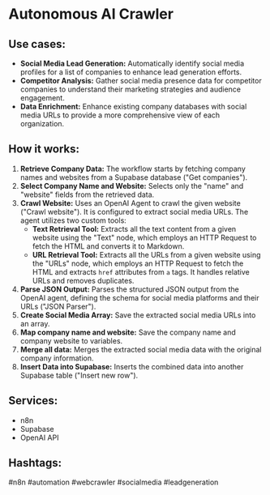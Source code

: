 # Autonomous AI Crawler

## Use cases:

- **Social Media Lead Generation:** Automatically identify social media profiles for a list of companies to enhance lead generation efforts.
- **Competitor Analysis:** Gather social media presence data for competitor companies to understand their marketing strategies and audience engagement.
- **Data Enrichment:** Enhance existing company databases with social media URLs to provide a more comprehensive view of each organization.

## How it works:

1.  **Retrieve Company Data:** The workflow starts by fetching company names and websites from a Supabase database ("Get companies").
2.  **Select Company Name and Website:** Selects only the "name" and "website" fields from the retrieved data.
3.  **Crawl Website:** Uses an OpenAI Agent to crawl the given website ("Crawl website"). It is configured to extract social media URLs. The agent utilizes two custom tools:
    *   **Text Retrieval Tool:** Extracts all the text content from a given website using the "Text" node, which employs an HTTP Request to fetch the HTML and converts it to Markdown.
    *   **URL Retrieval Tool:** Extracts all the URLs from a given website using the "URLs" node, which employs an HTTP Request to fetch the HTML and extracts `href` attributes from `a` tags. It handles relative URLs and removes duplicates.
4.  **Parse JSON Output:** Parses the structured JSON output from the OpenAI agent, defining the schema for social media platforms and their URLs ("JSON Parser").
5.  **Create Social Media Array:** Save the extracted social media URLs into an array.
6.  **Map company name and website:** Save the company name and company website to variables.
7.  **Merge all data:** Merges the extracted social media data with the original company information.
8.  **Insert Data into Supabase:** Inserts the combined data into another Supabase table ("Insert new row").

## Services:

*   n8n
*   Supabase
*   OpenAI API

## Hashtags:

#n8n #automation #webcrawler #socialmedia #leadgeneration

